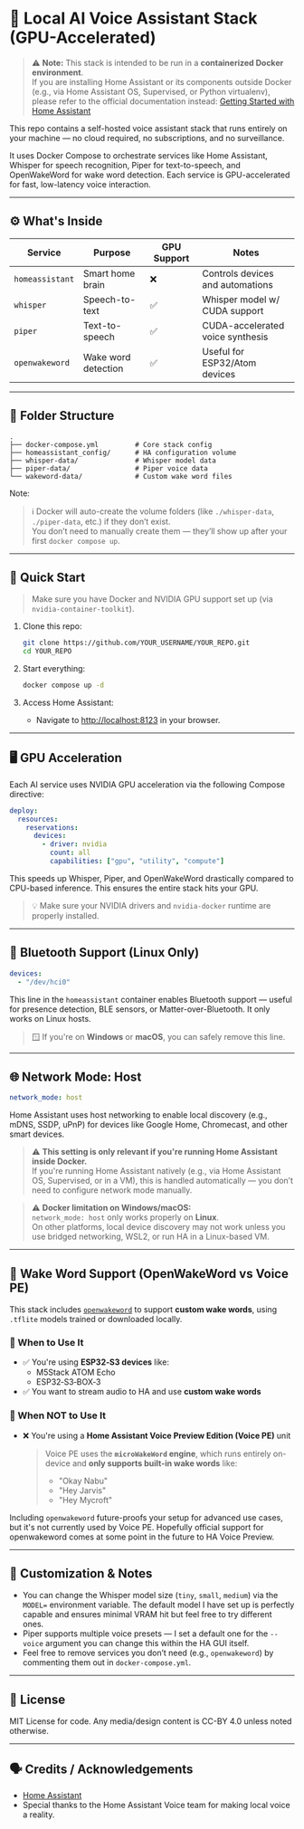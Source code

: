 # 🧠 Local AI Voice Assistant Stack (GPU-Accelerated)

> ⚠️ **Note:** This stack is intended to be run in a **containerized Docker environment**.  
> If you are installing Home Assistant or its components outside Docker (e.g., via Home Assistant OS, Supervised, or Python virtualenv),  
> please refer to the official documentation instead: [Getting Started with Home Assistant](https://www.home-assistant.io/getting-started/)

This repo contains a self-hosted voice assistant stack that runs entirely on your machine — no cloud required, no subscriptions, and no surveillance.

It uses Docker Compose to orchestrate services like Home Assistant, Whisper for speech recognition, Piper for text-to-speech, and OpenWakeWord for wake word detection. Each service is GPU-accelerated for fast, low-latency voice interaction.

---

## ⚙️ What's Inside

| Service         | Purpose                             | GPU Support | Notes |
|-----------------|-------------------------------------|-------------|-------|
| `homeassistant` | Smart home brain                    | ❌          | Controls devices and automations |
| `whisper`       | Speech-to-text                      | ✅          | Whisper model w/ CUDA support |
| `piper`         | Text-to-speech                      | ✅          | CUDA-accelerated voice synthesis |
| `openwakeword`  | Wake word detection                 | ✅          | Useful for ESP32/Atom devices |

---


## 🧰 Folder Structure

```text
.
├── docker-compose.yml         # Core stack config
├── homeassistant_config/      # HA configuration volume
├── whisper-data/              # Whisper model data
├── piper-data/                # Piper voice data
└── wakeword-data/             # Custom wake word files
```

Note: 

> ℹ️ Docker will auto-create the volume folders (like `./whisper-data`, `./piper-data`, etc.) if they don’t exist.  
> You don’t need to manually create them — they’ll show up after your first `docker compose up`.

---

## 🚀 Quick Start

> Make sure you have Docker and NVIDIA GPU support set up (via `nvidia-container-toolkit`).

1. Clone this repo:
   ```bash
   git clone https://github.com/YOUR_USERNAME/YOUR_REPO.git
   cd YOUR_REPO
   ```

2. Start everything:
   ```bash
   docker compose up -d
   ```

3. Access Home Assistant:
   - Navigate to [http://localhost:8123](http://localhost:8123) in your browser.

---


## 🖥️ GPU Acceleration

Each AI service uses NVIDIA GPU acceleration via the following Compose directive:

```yaml
deploy:
  resources:
    reservations:
      devices:
        - driver: nvidia
          count: all
          capabilities: ["gpu", "utility", "compute"]
```

This speeds up Whisper, Piper, and OpenWakeWord drastically compared to CPU-based inference. This ensures the entire stack hits your GPU.

> 💡 Make sure your NVIDIA drivers and `nvidia-docker` runtime are properly installed.

---

## 🔵 Bluetooth Support (Linux Only)

```yaml
devices:
  - "/dev/hci0"
```

This line in the `homeassistant` container enables Bluetooth support — useful for presence detection, BLE sensors, or Matter-over-Bluetooth. It only works on Linux hosts.

> 🪟 If you're on **Windows** or **macOS**, you can safely remove this line.

---

## 🌐 Network Mode: Host

```yaml
network_mode: host
```

Home Assistant uses host networking to enable local discovery (e.g., mDNS, SSDP, uPnP) for devices like Google Home, Chromecast, and other smart devices.

> ⚠️ **This setting is only relevant if you're running Home Assistant inside Docker.**  
> If you're running Home Assistant natively (e.g., via Home Assistant OS, Supervised, or in a VM), this is handled automatically — you don’t need to configure network mode manually.

> ⚠️ **Docker limitation on Windows/macOS:**  
> `network_mode: host` only works properly on **Linux**.  
> On other platforms, local device discovery may not work unless you use bridged networking, WSL2, or run HA in a Linux-based VM.

---

## 🔔 Wake Word Support (OpenWakeWord vs Voice PE)

This stack includes [`openwakeword`](https://github.com/davidchatting/openWakeWord) to support **custom wake words**, using `.tflite` models trained or downloaded locally.

### 🧠 When to Use It

- ✅ You're using **ESP32‑S3 devices** like:
  - M5Stack ATOM Echo
  - ESP32‑S3‑BOX‑3
- ✅ You want to stream audio to HA and use **custom wake words**

### 🚫 When NOT to Use It

- ❌ You're using a **Home Assistant Voice Preview Edition (Voice PE)** unit  
  > Voice PE uses the **`microWakeWord` engine**, which runs entirely on-device and **only supports built-in wake words** like:
  > - "Okay Nabu"
  > - "Hey Jarvis"
  > - "Hey Mycroft"

Including `openwakeword` future-proofs your setup for advanced use cases, but it's not currently used by Voice PE. Hopefully official support for openwakeword comes at some point in the future to HA Voice Preview.

---

## 🧼 Customization & Notes

- You can change the Whisper model size (`tiny`, `small`, `medium`) via the `MODEL=` environment variable. The default model I have set up is perfectly capable and ensures minimal VRAM hit but feel free to try different ones.
- Piper supports multiple voice presets — I set a default one for the `--voice` argument you can change this within the HA GUI itself.
- Feel free to remove services you don’t need (e.g., `openwakeword`) by commenting them out in `docker-compose.yml`.

---

## 📄 License

MIT License for code. Any media/design content is CC-BY 4.0 unless noted otherwise.

---

## 🗣️ Credits / Acknowledgements

- [Home Assistant](https://www.home-assistant.io/)
- Special thanks to the Home Assistant Voice team for making local voice a reality.
